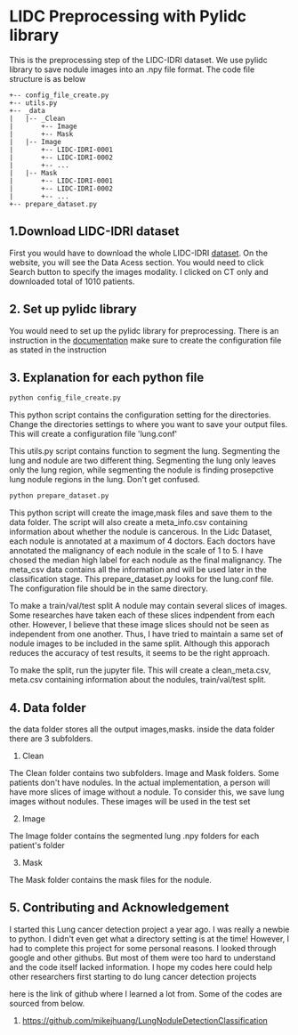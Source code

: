 # LIDC Preprocessing with Pylidc library
This is the preprocessing step of the LIDC-IDRI dataset. We use pylidc library to save nodule images into an .npy file format.
The code file structure is as below

```
+-- config_file_create.py
+-- utils.py
+-- _data
|   |-- _Clean
|       +-- Image
|       +-- Mask
|   |-- Image
|       +-- LIDC-IDRI-0001
|       +-- LIDC-IDRI-0002
|       +-- ...
|   |-- Mask
|       +-- LIDC-IDRI-0001
|       +-- LIDC-IDRI-0002
|       +-- ...
+-- prepare_dataset.py
```

## 1.Download LIDC-IDRI dataset
First you would have to download the whole LIDC-IDRI [dataset](https://wiki.cancerimagingarchive.net/display/Public/LIDC-IDRI).
On the website, you will see the Data Acess section. You would need to click Search button to specify the images modality.
I clicked on CT only and downloaded total of 1010 patients.

## 2. Set up pylidc library
You would need to set up the pylidc library for preprocessing. There is an instruction in the [documentation](https://pylidc.github.io/install.html)
make sure to create the configuration file as stated in the instruction

## 3. Explanation for each python file
```bash
python config_file_create.py
```
This python script contains the configuration setting for the directories. Change the directories settings to where you want to save your output files.
This will create a configuration file 'lung.conf'

This utils.py script contains function to segment the lung. Segmenting the lung and nodule are two different thing. Segmenting the lung only leaves only the lung region, while segmenting the nodule is finding prosepctive lung nodule regions in the lung. Don't get confused. 

```bash
python prepare_dataset.py
```
This python script will create the image,mask files and save them to the data folder. The script will also create a meta_info.csv containing information about whether the nodule is
cancerous. In the Lidc Dataset, each nodule is annotated at a maximum of 4 doctors. Each doctors have annotated the malignancy of each nodule in the scale of 1 to 5. 
I have chosed the median high label for each nodule as the final malignancy. The meta_csv data contains all the information and will be used later in the classification stage.
This prepare_dataset.py looks for the lung.conf file. The configuration file should be in the same directory.

To make a train/val/test split
A nodule may contain several slices of images. Some researches have taken each of these slices indpendent from each other. However, I believe that these image slices should not be seen as independent from one another. Thus, I have tried to maintain a same set of nodule images to be included in the same split. Although this apporach reduces the accuracy of test results, it seems to be the right approach.

To make the split, run the jupyter file. This will create a clean_meta.csv, meta.csv containing information about the nodules, train/val/test split.




## 4. Data folder
the data folder stores all the output images,masks.
inside the data folder there are 3 subfolders. 
1. Clean

The Clean folder contains two subfolders. Image and Mask folders.
Some patients don't have nodules. In the actual implementation, a person will have more slices of image without a nodule. To consider this, we save lung images without nodules.
These images will be used in the test set 

2. Image

The Image folder contains the segmented lung .npy folders for each patient's folder

3. Mask

The Mask folder contains the mask files for the nodule.


## 5. Contributing and Acknowledgement
I started this Lung cancer detection project a year ago. I was really a newbie to python. I didn't even get what a directory setting is at the time! However, I had to complete this project
for some personal reasons. I looked through google and other githubs. But most of them were too hard to understand and the code itself lacked information. I hope my codes here could help
other researchers first starting to do lung cancer detection projects

here is the link of github where I learned a lot from. Some of the codes are sourced from below.
1. https://github.com/mikejhuang/LungNoduleDetectionClassification

